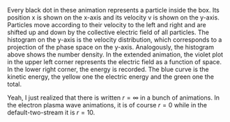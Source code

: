 Every black dot in these animation represents a particle inside the box. Its position x is shown on the x-axis and its velocity v is shown on the y-axis. Particles move according to their velocity to the left and right and are shifted up and down by the collective electric field of all particles. The histogram on the y-axis is the velocity distribution, which corresponds to a projection of the phase space on the y-axis. Analogously, the histogram above shows the number density. 
In the extended animation, the violet plot in the upper left corner represents the electric field as a function of space. In the lower right corner, the energy is recorded. The blue curve is the kinetic energy, the yellow one the electric energy and the green one the total.


Yeah, I just realized that there is written $r=\infty$ in a bunch of animations. In the electron plasma wave animations, it is of course $r=0$ while in the default-two-stream it is $r=10$.
